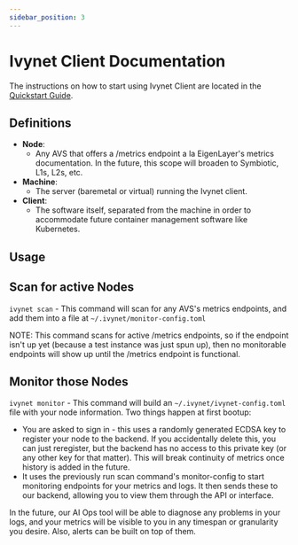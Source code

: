 ```yaml
---
sidebar_position: 3
---
```


# Ivynet Client Documentation

The instructions on how to start using Ivynet Client are located in the [Quickstart Guide](./QuickstartGuide.md).

## Definitions

- **Node**:
  - Any AVS that offers a /metrics endpoint a la EigenLayer's metrics documentation.
  In the future, this scope will broaden to Symbiotic, L1s, L2s, etc.
- **Machine**:
  - The server (baremetal or virtual) running the Ivynet client.
- **Client**:
  - The software itself, separated from the machine in order to accommodate future container management software like Kubernetes.

## Usage

## Scan for active Nodes

`ivynet scan` - This command will scan for any AVS's metrics endpoints, and add them into a file at `~/.ivynet/monitor-config.toml`

NOTE: This command scans for active /metrics endpoints, so if the endpoint isn't up yet (because a test instance was just spun up), then no monitorable endpoints will show up until the /metrics endpoint is functional.

## Monitor those Nodes

`ivynet monitor` - This command will build an `~/.ivynet/ivynet-config.toml` file with your node information. Two things happen at first bootup:

- You are asked to sign in - this uses a randomly generated ECDSA key to register your node to the backend. If you accidentally delete this, you can just reregister, but the backend has no access to this private key (or any other key for that matter). This will break continuity of metrics once history is added in the future.
- It uses the previously run scan command's monitor-config to start monitoring endpoints for your metrics and logs. It then sends these to our backend, allowing you to view them through the API or interface.

 In the future, our AI Ops tool will be able to diagnose any problems in your logs, and your metrics will be visible to you in any timespan or granularity you desire. Also, alerts can be built on top of them.
